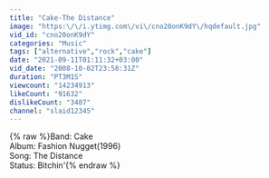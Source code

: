 ```yaml
---
title: "Cake-The Distance"
image: "https:\/\/i.ytimg.com\/vi\/cno20onK9dY\/hqdefault.jpg"
vid_id: "cno20onK9dY"
categories: "Music"
tags: ["alternative","rock","cake"]
date: "2021-09-11T01:11:32+03:00"
vid_date: "2008-10-02T23:58:31Z"
duration: "PT3M1S"
viewcount: "14234913"
likeCount: "91632"
dislikeCount: "3407"
channel: "slaid12345"
---
```

{% raw %}Band: Cake<br />Album: Fashion Nugget(1996)<br />Song: The Distance<br />Status: Bitchin'{% endraw %}
